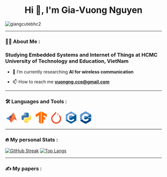 <h1 align="center">Hi 👋, I'm Gia-Vuong Nguyen</h1>
<p align="left"> <img src="https://komarev.com/ghpvc/?username=giangcutebhc2&label=Profile%20views&color=0e75b6&style=flat" alt="giangcutebhc2" /> </p>

---
### :man_technologist: About Me :
<h3 align="left">Studying Embedded Systems and Internet of Things at HCMC University of Technology and Education, VietNam</h3>

- 🌱 I’m currently researching **AI for wireless communication**

- 📫 How to reach me **vuongng.cce@gmail.com**

---
### :hammer_and_wrench: Languages and Tools :
<div>
  <img src="https://github.com/devicons/devicon/blob/master/icons/matlab/matlab-original.svg" title="MATLAB" alt="MATLAB" width="40" height="40"/>&nbsp;
  <img src="https://github.com/devicons/devicon/blob/master/icons/python/python-original.svg" title="Python" alt="Python" width="40" height="40"/>&nbsp;
  <img src="https://github.com/devicons/devicon/blob/master/icons/tensorflow/tensorflow-original.svg" title="Tensorflow" alt="Tensorflow" width="40" height="40"/>&nbsp;
  <img src="https://github.com/devicons/devicon/blob/master/icons/pytorch/pytorch-original.svg" title="Pytorch" alt="Pytorch" width="40" height="40"/>&nbsp;
  <img src="https://github.com/devicons/devicon/blob/master/icons/c/c-original.svg" title="C" alt="C" width="40" height="40"/>&nbsp;
  <img src="https://github.com/devicons/devicon/blob/master/icons/cplusplus/cplusplus-original.svg" title="C++" alt="C++" width="40" height="40"/>&nbsp;  
</div>

---
### :fire: My personal Stats :
[![GitHub Streak](http://github-readme-streak-stats.herokuapp.com?user=giangcutebhc2&theme=dark&background=000000)](https://git.io/streak-stats)
[![Top Langs](https://github-readme-stats.vercel.app/api/top-langs/?username=giangcutebhc2&layout=compact&theme=vision-friendly-dark)](https://github.com/anuraghazra/github-readme-stats)

---
### :writing_hand: My papers :
